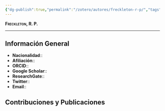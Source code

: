 ```yaml
---
{"dg-publish":true,"permalink":"/zotero/autores/freckleton-r-p/","tags":["#autor","#researcher"]}
---
```



<span style="font-variant:small-caps; font-weight: bold;"> Freckleton, R. P. </span>

---


## Información General

- **Nacionalidad**:: 
- **Afiliación**:: 
- **ORCID**:: 
- **Google Scholar**:: 
- **ResearchGate**:: 
- **Twitter**:: 
- **Email**::
  
## Contribuciones y Publicaciones






